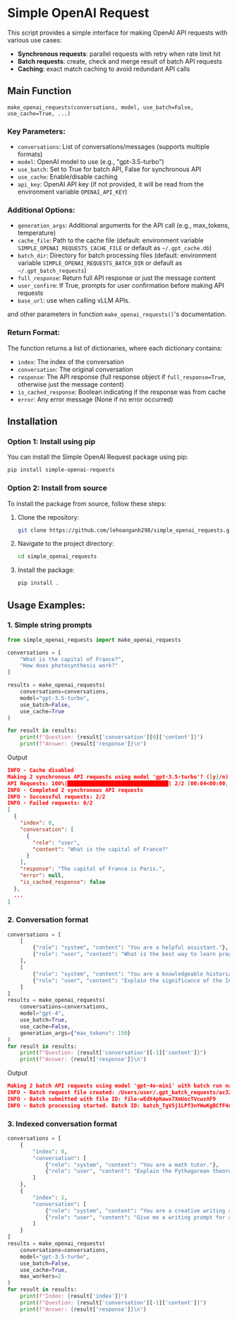# Simple OpenAI Request

This script provides a simple interface for making OpenAI API requests with various use cases:

- **Synchronous requests**: parallel requests with retry when rate limit hit
- **Batch requests**: create, check and merge result of batch API requests
- **Caching**: exact match caching to avoid redundant API calls

## Main Function

`make_openai_requests(conversations, model, use_batch=False, use_cache=True, ...)`

### Key Parameters:

- `conversations`: List of conversations/messages (supports multiple formats)
- `model`: OpenAI model to use (e.g., "gpt-3.5-turbo")
- `use_batch`: Set to True for batch API, False for synchronous API
- `use_cache`: Enable/disable caching
- `api_key`: OpenAI API key (if not provided, it will be read from the environment variable `OPENAI_API_KEY`)

### Additional Options:

- `generation_args`: Additional arguments for the API call (e.g., max_tokens, temperature)
- `cache_file`: Path to the cache file (default: environment variable `SIMPLE_OPENAI_REQUESTS_CACHE_FILE` or default as `~/.gpt_cache.db`)
- `batch_dir`: Directory for batch processing files (default: environment variable `SIMPLE_OPENAI_REQUESTS_BATCH_DIR` or default as `~/.gpt_batch_requests`)
- `full_response`: Return full API response or just the message content
- `user_confirm`: If True, prompts for user confirmation before making API requests
- `base_url`: use when calling vLLM APIs.


and other parameters in function `make_openai_requests()`'s documentation.

### Return Format:

The function returns a list of dictionaries, where each dictionary contains:

- `index`: The index of the conversation
- `conversation`: The original conversation
- `response`: The API response (full response object if `full_response=True`, otherwise just the message content)
- `is_cached_response`: Boolean indicating if the response was from cache
- `error`: Any error message (None if no error occurred)

## Installation

### Option 1: Install using pip

You can install the Simple OpenAI Request package using pip:

```bash
pip install simple-openai-requests
```

### Option 2: Install from source

To install the package from source, follow these steps:

1. Clone the repository:
   ```bash
   git clone https://github.com/lehoanganh298/simple_openai_requests.git
   ```

2. Navigate to the project directory:
   ```bash
   cd simple_openai_requests
   ```

3. Install the package:
   ```bash
   pip install .
   ```


## Usage Examples:

### 1. Simple string prompts

```python
from simple_openai_requests import make_openai_requests

conversations = [
    "What is the capital of France?",
    "How does photosynthesis work?"
]

results = make_openai_requests(
    conversations=conversations,
    model="gpt-3.5-turbo",
    use_batch=False,
    use_cache=True
)

for result in results:
    print(f"Question: {result['conversation'][0]['content']}")
    print(f"Answer: {result['response']}\n")
```
Output
``` json
INFO - Cache disabled
Making 2 synchronous API requests using model 'gpt-3.5-turbo'? ([y]/n): 
API Requests: 100%|████████████████████████████████| 2/2 [00:04<00:00,  2.09s/request]
INFO - Completed 2 synchronous API requests
INFO - Successful requests: 2/2
INFO - Failed requests: 0/2
[
  {
    "index": 0,
    "conversation": [
      {
        "role": "user",
        "content": "What is the capital of France?"
      }
    ],
    "response": "The capital of France is Paris.",
    "error": null,
    "is_cached_response": false
  },
  ...
]
```
### 2. Conversation format
```python
conversations = [
    [
        {"role": "system", "content": "You are a helpful assistant."},
        {"role": "user", "content": "What is the best way to learn programming?"}
    ],
    [
        {"role": "system", "content": "You are a knowledgeable historian."},
        {"role": "user", "content": "Explain the significance of the Industrial Revolution."}
    ]
]
results = make_openai_requests(
    conversations=conversations,
    model="gpt-4",
    use_batch=True,
    use_cache=False,
    generation_args={"max_tokens": 150}
)
for result in results:
    print(f"Question: {result['conversation'][-1]['content']}")
    print(f"Answer: {result['response']}\n")
```

Output
```json
Making 2 batch API requests using model 'gpt-4o-mini' with batch run name 'ac3275cd-8b2e-4d8d-97a0-092916b6b9ce'? ([y]/n): 
INFO - Batch request file created: /Users/user/.gpt_batch_requests/ac3275cd-8b2e-4d8d-97a0-092916b6b9ce_batch_request.jsonl
INFO - Batch submitted with file ID: file-wEdX4pNawx7XmUocTVcwzAF9
INFO - Batch processing started. Batch ID: batch_TgV5j1LPf3nYWwKgBCfF4qZ7
```
### 3. Indexed conversation format

```python
conversations = [
    {
        "index": 0,
        "conversation": [
            {"role": "system", "content": "You are a math tutor."},
            {"role": "user", "content": "Explain the Pythagorean theorem."}
        ]
    },
    {
        "index": 1,
        "conversation": [
            {"role": "system", "content": "You are a creative writing assistant."},
            {"role": "user", "content": "Give me a writing prompt for a short story."}
        ]
    }
]
results = make_openai_requests(
    conversations=conversations,
    model="gpt-3.5-turbo",
    use_batch=False,
    use_cache=True,
    max_workers=2
)
for result in results:
    print(f"Index: {result['index']}")
    print(f"Question: {result['conversation'][-1]['content']}")
    print(f"Answer: {result['response']}\n")
```